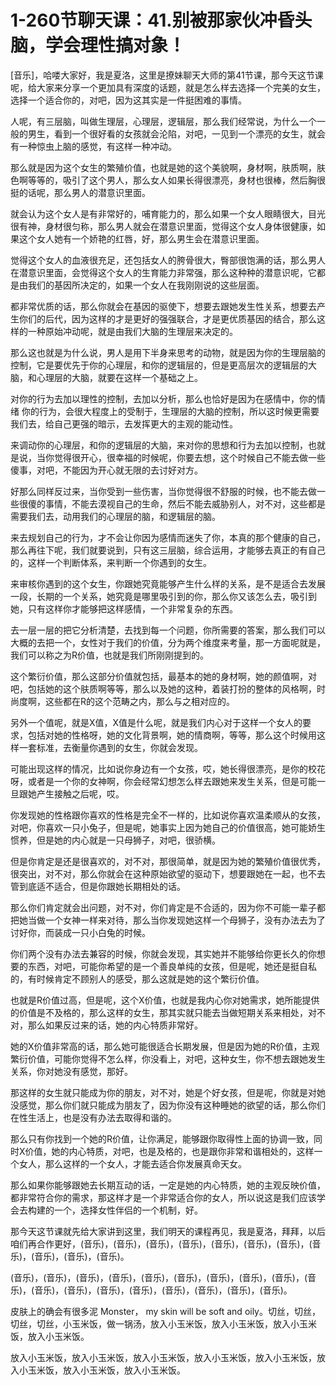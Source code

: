 # 1-260节聊天课：41.别被那家伙冲昏头脑，学会理性搞对象！

[音乐]，哈喽大家好，我是夏洛，这里是撩妹聊天大师的第41节课，那今天这节课呢，给大家来分享一个更加具有深度的话题，就是怎么样去选择一个完美的女生，选择一个适合你的，对吧，因为这其实是一件挺困难的事情。

人呢，有三层脑，叫做生理层，心理层，逻辑层，那么我们经常说，为什么一个一般的男生，看到一个很好看的女孩就会沦陷，对吧，一见到一个漂亮的女生，就会有一种惊虫上脑的感觉，有这样一种冲动。

那么就是因为这个女生的繁殖价值，也就是她的这个美貌啊，身材啊，肤质啊，肤色啊等等的，吸引了这个男人，那么女人如果长得很漂亮，身材也很棒，然后胸很挺的话呢，那么男人的潜意识里面。

就会认为这个女人是有非常好的，哺育能力的，那么如果一个女人眼睛很大，目光很有神，身材很匀称，那么男人就会在潜意识里面，觉得这个女人身体很健康，如果这个女人她有一个娇艳的红唇，好，那么男生会在潜意识里面。

觉得这个女人的血液很充足，还包括女人的胯骨很大，臀部很饱满的话，那么男人在潜意识里面，会觉得这个女人的生育能力非常强，那么这种种的潜意识呢，它都是由我们的基因所决定的，如果一个女人在我刚刚说的这些层面。

都非常优质的话，那么你就会在基因的驱使下，想要去跟她发生性关系，想要去产生你们的后代，因为这样的才是更好的强强联合，才是更优质基因的结合，那么这样的一种原始冲动呢，就是由我们大脑的生理层来决定的。

那么这也就是为什么说，男人是用下半身来思考的动物，就是因为你的生理层脑的控制，它是要优先于你的心理层，和你的逻辑层的，但是更高层次的逻辑层的大脑，和心理层的大脑，就要在这样一个基础之上。

对你的行为去加以理性的控制，去加以分析，那么也恰好是因为在感情中，你的情绪 你的行为，会很大程度上的受制于，生理层的大脑的控制，所以这时候更需要我们去，给自己更强的暗示，去发挥更大的主观的能动性。

来调动你的心理层，和你的逻辑层的大脑，来对你的思想和行为去加以控制，也就是说，当你觉得很开心，很幸福的时候呢，你要去想，这个时候自己不能去做一些傻事，对吧，不能因为开心就无限的去讨好对方。

好那么同样反过来，当你受到一些伤害，当你觉得很不舒服的时候，也不能去做一些很傻的事情，不能去漠视自己的生命，然后不能去威胁别人，对不对，这些都是需要我们去，动用我们的心理层的脑，和逻辑层的脑。

来去规划自己的行为，才不会让你因为感情而迷失了你，本真的那个健康的自己，那么再往下呢，我们就要说到，只有这三层脑，综合运用，才能够去真正的有自己的，这样一个判断体系，来判断一个你遇到的女生。

来审核你遇到的这个女生，你跟她究竟能够产生什么样的关系，是不是适合去发展一段，长期的一个关系，她究竟是哪里吸引到的你，那么你又该怎么去，吸引到她，只有这样你才能够把这样感情，一个非常复杂的东西。

去一层一层的把它分析清楚，去找到每一个问题，你所需要的答案，那么我们可以大概的去把一个，女性对于我们的价值，分为两个维度来考量，那一方面呢就是，我们可以称之为R价值，也就是我们所刚刚提到的。

这个繁衍价值，那么这部分价值就包括，最基本的她的身材啊，她的颜值啊，对吧，包括她的这个肤质啊等等，那么以及她的这种，着装打扮的整体的风格啊，时尚度啊，这些都在R的这个范畴之内，那么与之相对应的。

另外一个值呢，就是X值，X值是什么呢，就是我们内心对于这样一个女人的要求，包括对她的性格呀，她的文化背景啊，她的情商啊，等等，那么这个时候用这样一套标准，去衡量你遇到的女生，你就会发现。

可能出现这样的情况，比如说你身边有一个女孩，哎，她长得很漂亮，是你的校花呀，或者是一个你的女神啊，你会经常幻想怎么样去跟她来发生关系，但是可能一旦跟她产生接触之后呢，哎。

你发现她的性格跟你喜欢的性格是完全不一样的，比如说你喜欢温柔顺从的女孩，对吧，你喜欢一只小兔子，但是呢，她事实上因为她自己的价值很高，她可能娇生惯养，但是她的内心就是一只母狮子，对吧，很骄横。

但是你肯定是还是很喜欢的，对不对，那很简单，就是因为她的繁殖价值很优秀，很突出，对不对，那么你就会在这种原始欲望的驱动下，想要跟她在一起，也不去管到底适不适合，但是你跟她长期相处的话。

那么你们肯定就会出问题，对不对，你们肯定是不合适的，因为你不可能一辈子都把她当做一个女神一样来对待，那么当你发现她这样一个母狮子，没有办法去为了讨好你，而装成一只小白兔的时候。

你们两个没有办法去兼容的时候，你就会发现，其实她并不能够给你更长久的你想要的东西，对吧，可能你希望的是一个善良单纯的女孩，但是呢，她还是挺自私的，有时候肯定不顾别人的感受，那么这就是她的这个繁衍价值。

也就是R价值过高，但是呢，这个X价值，也就是我内心你对她需求，她所能提供的价值是不及格的，那么这样的女生，那其实就只能去当做短期关系来相处，对不对，那么如果反过来的话，她的内心特质非常好。

她的X价值非常高的话，那么她可能很适合长期发展，但是因为她的R价值，主观繁衍价值，可能你觉得不怎么样，你没看上，对吧，这种女生，你不想去跟她发生关系，你对她没有感觉，那好。

那这样的女生就只能成为你的朋友，对不对，她是个好女孩，但是呢，你就是对她没感觉，那么你们就只能成为朋友了，因为你没有这种睡她的欲望的话，那么你们在性生活上，也是没有办法去取得和谐的。

那么只有你找到一个她的R价值，让你满足，能够跟你取得性上面的协调一致，同时X价值，她的内心特质，对吧，也是及格的，也是跟你非常和谐相处的，这样一个女人，那么这样的一个女人，才能去适合你发展真命天女。

那么如果你能够跟她去长期互动的话，一定是她的内心特质，她的主观反映价值，都非常符合你的需求，那这样才是一个非常适合你的女人，所以说这是我们应该学会去构建的一个，选择女性伴侣的一个机制，好。

那今天这节课就先给大家讲到这里，我们明天的课程再见，我是夏洛，拜拜，以后咱们再合作更好，(音乐)，(音乐)，(音乐)，(音乐)，(音乐)，(音乐)，(音乐)，(音乐)，(音乐)，(音乐)，(音乐)。

(音乐)，(音乐)，(音乐)，(音乐)，(音乐)，(音乐)，(音乐)，(音乐)，(音乐)，(音乐)，(音乐)，(音乐)，(音乐)，(音乐)，(音乐)，(音乐)，(音乐)，(音乐)。

皮肤上的确会有很多泥 Monster， my skin will be soft and oily。切丝，切丝，切丝，切丝，小玉米饭，做一锅汤，放入小玉米饭，放入小玉米饭，放入小玉米饭，放入小玉米饭。

放入小玉米饭，放入小玉米饭，放入小玉米饭，放入小玉米饭，放入小玉米饭，放入小玉米饭，放入小玉米饭，放入小玉米饭。

